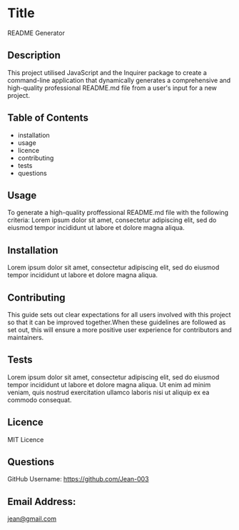 

 # Title
 README Generator
 
 ## Description
 This project utilised JavaScript and the Inquirer package to create a command-line application that dynamically generates a comprehensive and high-quality professional README.md file from a user's input for a new project.
 
 ## Table of Contents
 - installation
- usage
- licence
- contributing
- tests
- questions

 ## Usage 
 To generate a high-quality proffessional README.md file with the following criteria: Lorem ipsum dolor sit amet, consectetur adipiscing elit, sed do eiusmod tempor incididunt ut labore et dolore magna aliqua.

 ## Installation
 Lorem ipsum dolor sit amet, consectetur adipiscing elit, sed do eiusmod tempor incididunt ut labore et dolore magna aliqua.

     
 ## Contributing
 This guide sets out clear expectations for all users involved with this project so that it can be  improved together.When these guidelines are followed as set out, this will ensure a more positive user experience for contributors and maintainers.
 
 ## Tests
 Lorem ipsum dolor sit amet, consectetur adipiscing elit, sed do eiusmod tempor incididunt ut labore et dolore magna aliqua. Ut enim ad minim veniam, quis nostrud exercitation ullamco laboris nisi ut aliquip ex ea commodo consequat.
 
 ## Licence
 MIT Licence
 
 ## Questions
GitHub Username: 
https://github.com/Jean-003

## Email Address: 
jean@gmail.com

